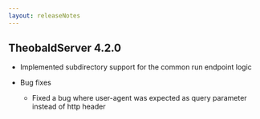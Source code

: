 ```yaml
---
layout: releaseNotes
---
```


## TheobaldServer 4.2.0
- Implemented subdirectory support for the common run endpoint logic 

- Bug fixes 
  - Fixed a bug where user-agent was expected as query parameter instead of http header 
